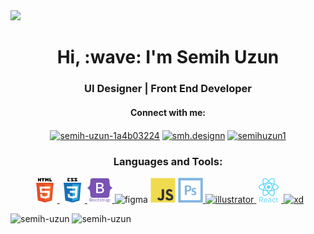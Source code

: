 <img src="https://imgyukle.com/f/2022/04/26/Rj42UI.jpg">

<h1 align="center">Hi, :wave: I'm Semih Uzun</h1>
<h3 align="center">UI Designer | Front End Developer</h3>
 
<h4 align="center">Connect with me:</h4>
<p align="center">
<a href="https://linkedin.com/in/semih-uzun-1a4b03224" target="blank"><img align="center" src="https://raw.githubusercontent.com/rahuldkjain/github-profile-readme-generator/master/src/images/icons/Social/linked-in-alt.svg" alt="semih-uzun-1a4b03224" height="30" width="40" /></a>
<a href="https://instagram.com/smh.designn" target="blank"><img align="center" src="https://raw.githubusercontent.com/rahuldkjain/github-profile-readme-generator/master/src/images/icons/Social/instagram.svg" alt="smh.designn" height="30" width="40" /></a>
<a href="https://www.behance.net/semihuzun1" target="blank"><img align="center" src="https://raw.githubusercontent.com/rahuldkjain/github-profile-readme-generator/master/src/images/icons/Social/behance.svg" alt="semihuzun1" height="30" width="40" /></a>
</p>

<h3 align="center">Languages and Tools:</h3>
<p align="center"> 
 <a href="https://www.w3.org/html/" target="_blank" rel="noreferrer"> <img src="https://raw.githubusercontent.com/devicons/devicon/master/icons/html5/html5-original-wordmark.svg" alt="html5" width="40" height="40"/> </a> <a href="https://www.adobe.com/in/products/illustrator.html" target="_blank" rel="noreferrer">
 <a href="https://www.w3schools.com/css/" target="_blank" rel="noreferrer"> <img src="https://raw.githubusercontent.com/devicons/devicon/master/icons/css3/css3-original-wordmark.svg" alt="css3" width="40" height="40"/> </a> <a href="https://www.figma.com/" target="_blank" rel="noreferrer">
 <a href="https://getbootstrap.com" target="_blank" rel="noreferrer"> 
 <img src="https://raw.githubusercontent.com/devicons/devicon/master/icons/bootstrap/bootstrap-plain-wordmark.svg" alt="bootstrap" width="40" height="40"/> </a>  <img src="https://www.vectorlogo.zone/logos/figma/figma-icon.svg" alt="figma" width="40" height="40"/> </a> 
 <img src="https://raw.githubusercontent.com/devicons/devicon/master/icons/javascript/javascript-original.svg" alt="javascript" width="40" height="40"/> </a> <a href="https://www.photoshop.com/en" target="_blank" rel="noreferrer"> <img src="https://raw.githubusercontent.com/devicons/devicon/master/icons/photoshop/photoshop-line.svg" alt="photoshop" width="40" height="40"/> </a> <a href="https://reactjs.org/" target="_blank" rel="noreferrer">
 <img src="https://www.vectorlogo.zone/logos/adobe_illustrator/adobe_illustrator-icon.svg" alt="illustrator" width="40" height="40"/> </a> <a href="https://developer.mozilla.org/en-US/docs/Web/JavaScript" target="_blank" rel="noreferrer">  <img src="https://raw.githubusercontent.com/devicons/devicon/master/icons/react/react-original-wordmark.svg" alt="react" width="40" height="40"/> </a> <a href="https://www.adobe.com/products/xd.html" target="_blank" rel="noreferrer"> <img src="https://cdn.worldvectorlogo.com/logos/adobe-xd.svg" alt="xd" width="40" height="40"/> </a> </p>

<p class="deneme"><img width="49%" src="https://github-readme-stats.vercel.app/api?username=SemihUzun&theme=radical_icons=true" alt="semih-uzun">
<img width="49%" src="https://github-readme-streak-stats.herokuapp.com/?user=semih-uzun&" alt="semih-uzun"></p>
